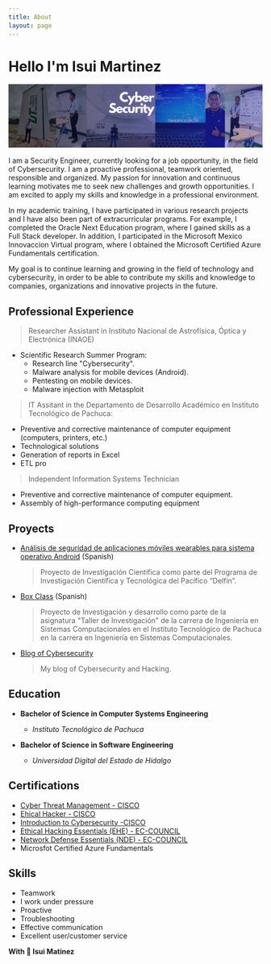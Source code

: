 ```yaml
---
title: About
layout: page
---
```

# Hello I'm Isui Martinez
![Banner](https://github.com/IsuiLugo/IsuiLugo/blob/main/Images/Banner%20Para%20LinkedIn%20Desarrollador%20De%20Software%20Moderno%20Negro%20(1).png?raw=true)

I am a Security Engineer, currently looking for a job opportunity, in the field of Cybersecurity. I am a proactive professional, teamwork oriented, responsible and organized. My passion for innovation and continuous learning motivates me to seek new challenges and growth opportunities. I am excited to apply my skills and knowledge in a professional environment.   

In my academic training, I have participated in various research projects and I have also been part of extracurricular programs. For example, I completed the Oracle Next Education program, where I gained skills as a Full Stack developer. In addition, I participated in the Microsoft Mexico Innovaccion Virtual program, where I obtained the Microsoft Certified Azure Fundamentals certification.  

My goal is to continue learning and growing in the field of technology and cybersecurity, in order to be able to contribute my skills and knowledge to companies, organizations and innovative projects in the future.  


## Professional Experience
> Researcher Assistant in Instituto Nacional de Astrofísica, Óptica y Electrónica (INAOE)
  - Scientific Research Summer Program:
    - Research line "Cybersecurity".
    - Malware analysis for mobile devices (Android).
    - Pentesting on mobile devices.
    - Malware injection with Metasploit
   
> IT Assitant in the Departamento de Desarrollo Académico en Instituto Tecnológico de Pachuca:
  * Preventive and corrective maintenance of computer equipment (computers, printers, etc.)
  * Technological solutions
  * Generation of reports in Excel
  * ETL pro

> Independent Information Systems Technician
  * Preventive and corrective maintenance of computer equipment.
  * Assembly of high-performance computing equipment


## Proyects
- [Análisis de seguridad de aplicaciones móviles wearables para sistema operativo Android](https://github.com/IsuiLugo/Verano-Cientifico-Delfin-INAOE-CCC-TECNM_PACHUCA) (Spanish)
  > Proyecto de Investigación Científica como parte del Programa de Investigación Científica y Tecnológica del Pacífico “Delfín”.

- [Box Class](https://www.boxclass.net) (Spanish)
  > Proyecto de Investigación y desarrollo como parte de la asignatura "Taller de Investigación" de la carrera de Ingeniería en Sistemas Computacionales en el Instituto Tecnológico de Pachuca en la carrera en Ingeniería en Sistemas Computacionales.

- [Blog of Cybersecurity](https://l19200205.wixsite.com/cybersecdevadvance/blog)
  > My blog of Cybersecurity and Hacking.

## Education

- **Bachelor of Science in Computer Systems Engineering**
  - *Instituto Tecnológico de Pachuca*

- **Bachelor of Science in Software Engineering**
  - *Universidad Digital del Estado de Hidalgo*


## Certifications
* [Cyber Threat Management - CISCO](https://www.credly.com/badges/9cd81d56-413f-40a7-90dc-ad4ad2fe1126/linked_in_profile)
* [Ehical Hacker - CISCO](https://www.credly.com/badges/f1f850ab-1dca-49eb-afaa-1ef63310b5f2/linked_in_profile)
* [Introduction to Cybersecurity -CISCO](https://www.credly.com/badges/02a23cd3-e950-4ef1-8392-7e3cfe66d952/linked_in_profile)
* [Ethical Hacking Essentials (EHE) - EC-COUNCIL](https://codered.eccouncil.org/certificate/9a7e0ba6-1f77-434f-81ec-c4ae1643f3a9?logged=false)
* [Network Defense Essentials (NDE) - EC-COUNCIL](https://codered.eccouncil.org/certificate/2a034f7d-bde4-4046-9d98-f462219a5bd6?logged=false)
* Microsfot Certified Azure Fundamentals

## Skills
* Teamwork
* I work under pressure
* Proactive
* Troubleshooting
* Effective communication
* Excellent user/customer service


**With 💙 Isui Matinez**
